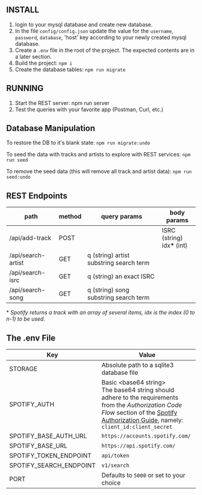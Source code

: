 ## INSTALL

1. login to your mysql database and create new database.
2. In the file `config/config.json` update the value for the `username`, `password`, `database`, 'host' key according to your newly created mysql database.
3. Create a `.env` file in the root of the project.  The expected contents are in a later section.
4. Build the project: `npm i`
5. Create the database tables: `npm run migrate`

## RUNNING

1. Start the REST server:  npm run server
2. Test the queries with your favorite app (Postman, Curl, etc.)

## Database Manipulation

To restore the DB to it's blank state: `npm run migrate:undo`

To seed the data with tracks and artists to explore with REST services:  `npm run seed`

To remove the seed data (this will remove all track and artist data): `npm run seed:undo`

## REST Endpoints

| path | method | query params | body params | 
|------|------- | ------------ | ----------- | 
| /api/add-track | POST | | ISRC (string)<br>idx<strong>*</strong> (int) | 
| /api/search-artist | GET | q (string) artist substring search term | |
| /api/search-isrc | GET | q (string) an exact ISRC | |
| /api/search-song | GET | q (string) song substring search term | |

&#42; *Spotify returns a track with an array of several items, idx is the index (0 to n-1) to be used.*

## The .env File
| Key      | Value |
| ----------- | ----------- |
| STORAGE      | Absolute path to a sqlite3 database file       |
| SPOTIFY_AUTH   | Basic \<base64 string\><br/> The base64 string should adhere to the requirements from the *Authorization Code Flow* section of the [Spotify Authorization Guide](https://developer.spotify.com/documentation/general/guides/authorization-guide/), namely: `client_id:client_secret`|
| SPOTIFY_BASE_AUTH_URL | `https://accounts.spotify.com/` |
| SPOTIFY_BASE_URL | `https://api.spotify.com/` |
| SPOTIFY_TOKEN_ENDPOINT | `api/token` |
| SPOTIFY_SEARCH_ENDPOINT | `v1/search` |
| PORT | Defaults to `5000` or set to your choice |
